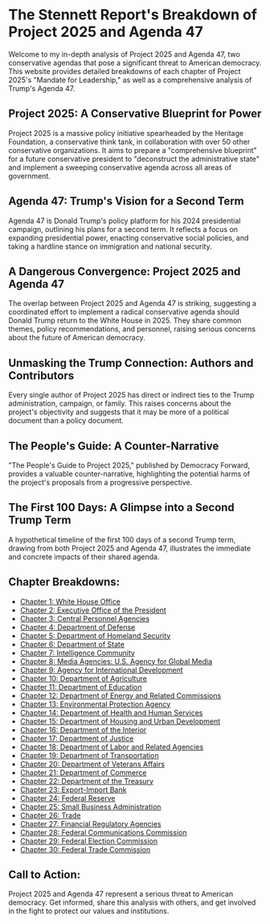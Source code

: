 # The Stennett Report's Breakdown of Project 2025 and Agenda 47

Welcome to my in-depth analysis of Project 2025 and Agenda 47, two conservative agendas that pose a significant threat to American democracy. This website provides detailed breakdowns of each chapter of Project 2025's "Mandate for Leadership," as well as a comprehensive analysis of Trump's Agenda 47.

## Project 2025: A Conservative Blueprint for Power

Project 2025 is a massive policy initiative spearheaded by the Heritage Foundation, a conservative think tank, in collaboration with over 50 other conservative organizations. It aims to prepare a "comprehensive blueprint" for a future conservative president to "deconstruct the administrative state" and implement a sweeping conservative agenda across all areas of government.

## Agenda 47: Trump's Vision for a Second Term

Agenda 47 is Donald Trump's policy platform for his 2024 presidential campaign, outlining his plans for a second term. It reflects a focus on expanding presidential power, enacting conservative social policies, and taking a hardline stance on immigration and national security.

## A Dangerous Convergence: Project 2025 and Agenda 47

The overlap between Project 2025 and Agenda 47 is striking, suggesting a coordinated effort to implement a radical conservative agenda should Donald Trump return to the White House in 2025. They share common themes, policy recommendations, and personnel, raising serious concerns about the future of American democracy.

## Unmasking the Trump Connection: Authors and Contributors

Every single author of Project 2025 has direct or indirect ties to the Trump administration, campaign, or family. This raises concerns about the project's objectivity and suggests that it may be more of a political document than a policy document.

## The People's Guide: A Counter-Narrative

"The People's Guide to Project 2025," published by Democracy Forward, provides a valuable counter-narrative, highlighting the potential harms of the project's proposals from a progressive perspective.

## The First 100 Days: A Glimpse into a Second Trump Term

A hypothetical timeline of the first 100 days of a second Trump term, drawing from both Project 2025 and Agenda 47, illustrates the immediate and concrete impacts of their shared agenda.

## Chapter Breakdowns:

* [Chapter 1: White House Office](/Project%202025/Mandate%20for%20Leadership/Chapter%201.md)
* [Chapter 2: Executive Office of the President](/Project%202025/Mandate%20for%20Leadership/Chapter%202.md)
* [Chapter 3: Central Personnel Agencies](/Project%202025/Mandate%20for%20Leadership/Chapter%203.md)
* [Chapter 4: Department of Defense](/Project%202025/Mandate%20for%20Leadership/Chapter%204.md)
* [Chapter 5: Department of Homeland Security](/Project%202025/Mandate%20for%20Leadership/Chapter%205.md)
* [Chapter 6: Department of State](/Project%202025/Mandate%20for%20Leadership/Chapter%206.md)
* [Chapter 7: Intelligence Community](/Project%202025/Mandate%20for%20Leadership/Chapter%207.md)
* [Chapter 8: Media Agencies: U.S. Agency for Global Media](/Project%202025/Mandate%20for%20Leadership/Chapter%208.md)
* [Chapter 9: Agency for International Development](/Project%202025/Mandate%20for%20Leadership/Chapter%209.md)
* [Chapter 10: Department of Agriculture](/Project%202025/Mandate%20for%20Leadership/Chapter%2010.md)
* [Chapter 11: Department of Education](/Project%202025/Mandate%20for%20Leadership/Chapter%2011.md)
* [Chapter 12: Department of Energy and Related Commissions](/Project%202025/Mandate%20for%20Leadership/Chapter%2012.md)
* [Chapter 13: Environmental Protection Agency](/Project%202025/Mandate%20for%20Leadership/Chapter%2013.md)
* [Chapter 14: Department of Health and Human Services](/Project%202025/Mandate%20for%20Leadership/Chapter%2014.md)
* [Chapter 15: Department of Housing and Urban Development](/Project%202025/Mandate%20for%20Leadership/Chapter%2015.md)
* [Chapter 16: Department of the Interior](/Project%202025/Mandate%20for%20Leadership/Chapter%2016.md)
* [Chapter 17: Department of Justice](/Project%202025/Mandate%20for%20Leadership/Chapter%2017.md)
* [Chapter 18: Department of Labor and Related Agencies](/Project%202025/Mandate%20for%20Leadership/Chapter%2018.md)
* [Chapter 19: Department of Transportation](/Project%202025/Mandate%20for%20Leadership/Chapter%2019.md)
* [Chapter 20: Department of Veterans Affairs](/Project%202025/Mandate%20for%20Leadership/Chapter%2020.md)
* [Chapter 21: Department of Commerce](/Project%202025/Mandate%20for%20Leadership/Chapter%2021.md)
* [Chapter 22: Department of the Treasury](/Project%202025/Mandate%20for%20Leadership/Chapter%2022.md)
* [Chapter 23: Export-Import Bank](/Project%202025/Mandate%20for%20Leadership/Chapter%2023.md)
* [Chapter 24: Federal Reserve](/Project%202025/Mandate%20for%20Leadership/Chapter%2024.md)
* [Chapter 25: Small Business Administration](/Project%202025/Mandate%20for%20Leadership/Chapter%2025.md)
* [Chapter 26: Trade](/Project%202025/Mandate%20for%20Leadership/Chapter%2026.md)
* [Chapter 27: Financial Regulatory Agencies](/Project%202025/Mandate%20for%20Leadership/Chapter%2027.md)
* [Chapter 28: Federal Communications Commission](/Project%202025/Mandate%20for%20Leadership/Chapter%2028.md)
* [Chapter 29: Federal Election Commission](/Project%202025/Mandate%20for%20Leadership/Chapter%2029.md)
* [Chapter 30: Federal Trade Commission](/Project%202025/Mandate%20for%20Leadership/Chapter%2030.md)

## Call to Action:

Project 2025 and Agenda 47 represent a serious threat to American democracy. Get informed, share this analysis with others, and get involved in the fight to protect our values and institutions.
